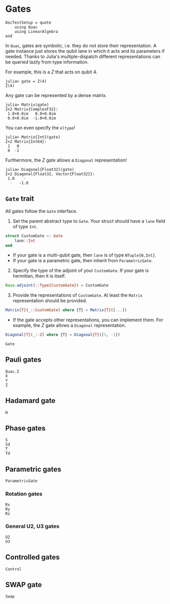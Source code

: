 # Gates

```@meta
DocTestSetup = quote
    using Quac
    using LinearAlgebra
end
```

In `Quac`, gates are symbolic, i.e. they do not store their representation. A gate instance just stores the qubit lane in which it acts and its parameters if needed. Thanks to Julia's multiple-dispatch different representations can be queried lazily from type information.

For example, this is a $Z$ that acts on qubit 4.

```jldoctest z-gate
julia> gate = Z(4)
Z(4)
```

Any gate can be represented by a dense matrix.

```jldoctest z-gate
julia> Matrix(gate)
2×2 Matrix{ComplexF32}:
 1.0+0.0im   0.0+0.0im
 0.0+0.0im  -1.0+0.0im
```

You can even specify the `eltype`!

```jldoctest z-gate
julia> Matrix{Int}(gate)
2×2 Matrix{Int64}:
 1   0
 0  -1
```

Furthermore, the $Z$ gate allows a `Diagonal` representation!

```jldoctest z-gate
julia> Diagonal{Float32}(gate)
2×2 Diagonal{Float32, Vector{Float32}}:
 1.0    ⋅
  ⋅   -1.0
```

## `Gate` trait

All gates follow the `Gate` interface.

1. Set the parent abstract type to `Gate`. Your struct should have a `lane` field of type `Int`.

```julia
struct CustomGate <: Gate
    lane::Int
end
```

- If your gate is a multi-qubit gate, then `lane` is of type `NTuple{N,Int}`.
- If your gate is a parametric gate, then inherit from `ParametricGate`.

2. Specify the type of the adjoint of your `CustomGate`. If your gate is hermitian, then it is itself.

```julia
Base.adjoint(::Type{CustomGate}) = CustomGate
```

3. Provide the representations of `CustomGate`. At least the `Matrix` representation should be provided.

```julia
Matrix{T}(_::CustomGate) where {T} = Matrix{T}([...])
```

- If the gate accepts other representations, you can implement them. For example, the $Z$ gate allows a `Diagonal`  representation.

```julia
Diagonal{T}(_::Z) where {T} = Diagonal{T}([1, -1])
```

```@docs
Gate
```

## Pauli gates

```@docs
Quac.I
X
Y
Z
```

## Hadamard gate

```@docs
H
```

## Phase gates

```@docs
S
Sd
T
Td
```

## Parametric gates

```@docs
ParametricGate
```

### Rotation gates

```@docs
Rx
Ry
Rz
```

### General U2, U3 gates

```@docs
U2
U3
```

## Controlled gates

```@docs
Control
```

## SWAP gate

```@docs
Swap
```

